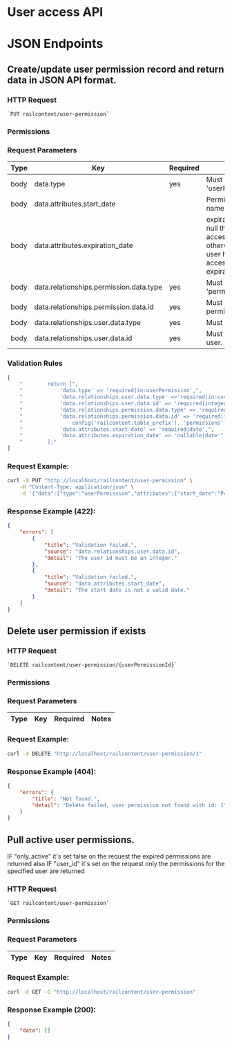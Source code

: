 # User access API

# JSON Endpoints


<!-- START_4572abc09b0a4dfedb76009dca5d6065 -->
## Create/update user permission record and return data in JSON API format.


### HTTP Request
    `PUT railcontent/user-permission`


### Permissions

### Request Parameters


|Type|Key|Required|Notes|
|----|---|--------|-----|
|body|data.type|  yes  |Must be 'userPermission'.|
|body|data.attributes.start_date|    |Permission name.|
|body|data.attributes.expiration_date|    |expiration date is null they have access forever; otherwise the user have access until the expiration date.|
|body|data.relationships.permission.data.type|  yes  |Must be 'permission'.|
|body|data.relationships.permission.data.id|  yes  |Must exists in permission.|
|body|data.relationships.user.data.type|  yes  |Must be 'user'.|
|body|data.relationships.user.data.id|  yes  |Must exists in user.|

### Validation Rules
```php
[
    "        return [",
    "            'data.type' => 'required|in:userPermission',",
    "            'data.relationships.user.data.type' =>'required|in:user',",
    "            'data.relationships.user.data.id' => 'required|integer',",
    "            'data.relationships.permission.data.type' => 'required|in:permission',",
    "            'data.relationships.permission.data.id' => 'required|integer|exists:' . config('railcontent.database_connection_name') . '.' .",
    "                config('railcontent.table_prefix'). 'permissions' . ',id',",
    "            'data.attributes.start_date' => 'required|date',",
    "            'data.attributes.expiration_date' => 'nullable|date'",
    "        ];"
]
```

### Request Example:

```bash
curl -X PUT "http://localhost/railcontent/user-permission" \
    -H "Content-Type: application/json" \
    -d '{"data":{"type":"userPermission","attributes":{"start_date":"Permission 1","expiration_date":"2019-06-01"},"relationships":{"permission":{"data":{"type":"permission","id":1}},"user":{"data":{"type":"user","id":{}}}}}}'

```

### Response Example (422):

```json
{
    "errors": [
        {
            "title": "Validation failed.",
            "source": "data.relationships.user.data.id",
            "detail": "The user id must be an integer."
        },
        {
            "title": "Validation failed.",
            "source": "data.attributes.start_date",
            "detail": "The start date is not a valid date."
        }
    ]
}
```




<!-- END_4572abc09b0a4dfedb76009dca5d6065 -->

<!-- START_091f922183423b288cd6002e9275c608 -->
## Delete user permission if exists


### HTTP Request
    `DELETE railcontent/user-permission/{userPermissionId}`


### Permissions

### Request Parameters


|Type|Key|Required|Notes|
|----|---|--------|-----|


### Request Example:

```bash
curl -X DELETE "http://localhost/railcontent/user-permission/1" 
```

### Response Example (404):

```json
{
    "errors": {
        "title": "Not found.",
        "detail": "Delete failed, user permission not found with id: 1"
    }
}
```




<!-- END_091f922183423b288cd6002e9275c608 -->

<!-- START_11e3427c786ec11eb4b04a07b221d9eb -->
## Pull active user permissions.

IF "only_active" it's set false on the request the expired permissions are returned also
 IF "user_id" it's set on the request only the permissions for the specified user are returned


### HTTP Request
    `GET railcontent/user-permission`


### Permissions

### Request Parameters


|Type|Key|Required|Notes|
|----|---|--------|-----|


### Request Example:

```bash
curl -X GET -G "http://localhost/railcontent/user-permission" 
```

### Response Example (200):

```json
{
    "data": []
}
```




<!-- END_11e3427c786ec11eb4b04a07b221d9eb -->

